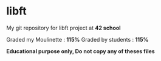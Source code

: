 # libft
My git repository for libft project at **42 school**

Graded my Moulinette : **115%**
Graded by students : **115%**

**Educational purpose only, Do not copy any of theses files**
